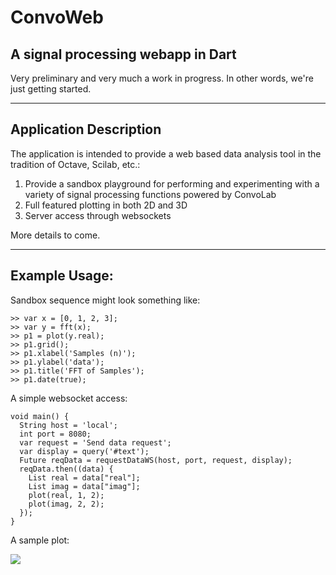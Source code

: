 # ConvoWeb #

## A signal processing webapp in Dart ##

Very preliminary and very much a work in progress.  In other words, we're just getting started.  

----------

## Application Description ##
The application is intended to provide a web based data analysis tool in the tradition of Octave, Scilab, etc.: 

1.  Provide a sandbox playground for performing and experimenting with a variety of signal processing functions powered by ConvoLab
2.  Full featured plotting in both 2D and 3D 
3.  Server access through websockets

More details to come.

----------  
## Example Usage: ##
Sandbox sequence might look something like:

    >> var x = [0, 1, 2, 3];
    >> var y = fft(x);
    >> p1 = plot(y.real);
    >> p1.grid();
    >> p1.xlabel('Samples (n)');
    >> p1.ylabel('data');
    >> p1.title('FFT of Samples');
    >> p1.date(true);

A simple websocket access:

    void main() {
      String host = 'local';
      int port = 8080;
      var request = 'Send data request';
      var display = query('#text');
      Future reqData = requestDataWS(host, port, request, display);
      reqData.then((data) {
        List real = data["real"];
        List imag = data["imag"];
        plot(real, 1, 2);
        plot(imag, 2, 2);
      });
    }

A sample plot:

![](http://www.scribegriff.com/dartlang/github/Convolab/ConvoWeb/ConvoWeb-Plotting.jpg)

